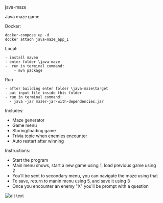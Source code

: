 java-maze

Java maze game

Docker:

	docker-compose up -d
	docker attach java-maze_app_1
	

Local:
	
	- install maven
	- enter folder \java-maze
	-  run in terminal command:
		- mvn package

Run

	- after building enter folder \java-maze\target
	- put input file inside this folder
	- run in terminal command:
	  - java -jar mazer-jar-with-dependencies.jar

Includes:

- Maze generator
- Game menu
- Storing/loading game
- Trivia topic when enemies encounter
- Auto restart after winning

Instructions:

- Start the program
- Main menu shows, start a new game using 1, load previous game using 2
- You'll be sent to secondary menu, you can navigate the maze using that
- To save, return to manin menu using 5, and save it using 3
- Once you encounter an enemy "X" you'll be prompt with a question

![alt text](https://i.imgur.com/MfA7r4Q.png)



